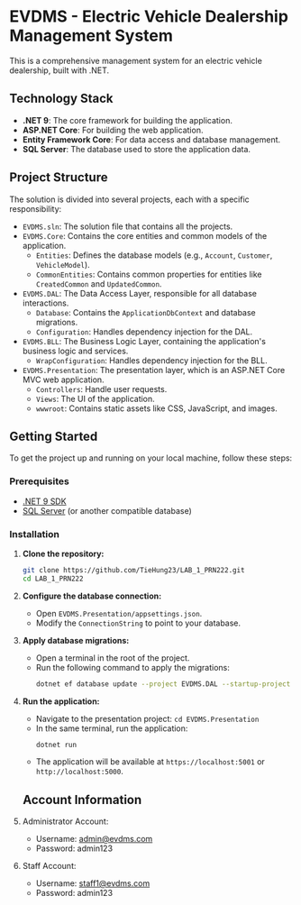 # EVDMS - Electric Vehicle Dealership Management System

This is a comprehensive management system for an electric vehicle dealership, built with .NET.

## Technology Stack

- **.NET 9**: The core framework for building the application.
- **ASP.NET Core**: For building the web application.
- **Entity Framework Core**: For data access and database management.
- **SQL Server**: The database used to store the application data.

## Project Structure

The solution is divided into several projects, each with a specific responsibility:

- `EVDMS.sln`: The solution file that contains all the projects.
- `EVDMS.Core`: Contains the core entities and common models of the application.
  - `Entities`: Defines the database models (e.g., `Account`, `Customer`, `VehicleModel`).
  - `CommonEntities`: Contains common properties for entities like `CreatedCommon` and `UpdatedCommon`.
- `EVDMS.DAL`: The Data Access Layer, responsible for all database interactions.
  - `Database`: Contains the `ApplicationDbContext` and database migrations.
  - `Configuration`: Handles dependency injection for the DAL.
- `EVDMS.BLL`: The Business Logic Layer, containing the application's business logic and services.
  - `WrapConfiguration`: Handles dependency injection for the BLL.
- `EVDMS.Presentation`: The presentation layer, which is an ASP.NET Core MVC web application.
  - `Controllers`: Handle user requests.
  - `Views`: The UI of the application.
  - `wwwroot`: Contains static assets like CSS, JavaScript, and images.

## Getting Started

To get the project up and running on your local machine, follow these steps:

### Prerequisites

- [.NET 9 SDK](https://dotnet.microsoft.com/download/dotnet/9.0)
- [SQL Server](https://www.microsoft.com/en-us/sql-server/sql-server-downloads) (or another compatible database)

### Installation

1.  **Clone the repository:**

    ```sh
    git clone https://github.com/TieHung23/LAB_1_PRN222.git
    cd LAB_1_PRN222
    ```

2.  **Configure the database connection:**

    - Open `EVDMS.Presentation/appsettings.json`.
    - Modify the `ConnectionString` to point to your database.

3.  **Apply database migrations:**

    - Open a terminal in the root of the project.
    - Run the following command to apply the migrations:
      ```sh
      dotnet ef database update --project EVDMS.DAL --startup-project EVDMS.Presentation
      ```

4.  **Run the application:**
    - Navigate to the presentation project: `cd EVDMS.Presentation`
    - In the same terminal, run the application:
      ```sh
      dotnet run
      ```
    - The application will be available at `https://localhost:5001` or `http://localhost:5000`.

    ## Account Information
 1. Administrator Account:
    - Username: admin@evdms.com
    - Password: admin123  
 2. Staff Account:
    - Username: staff1@evdms.com
    - Password: admin123 
